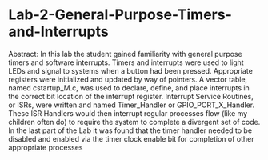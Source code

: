 # Lab-2-General-Purpose-Timers-and-Interrupts
Abstract:  In this lab the student gained familiarity with general purpose timers and software interrupts.  Timers and interrupts were used to light LEDs and signal to systems when a button had been pressed.  Appropriate registers were initialized and updated by way of pointers.  A vector table, named cstartup_M.c, was used to declare, define, and place  interrupts in the correct bit location of the interrupt register.  Interrupt Service Routines, or ISRs, were written and named Timer_Handler or GPIO_PORT_X_Handler.  These ISR Handlers would then interrupt regular processes flow (like my children often do) to require the system to complete a divergent set of code.  In the last part of the Lab it was found that the timer handler needed to be disabled and enabled via the timer clock enable bit for completion of other appropriate processes
